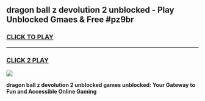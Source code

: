
## dragon ball z devolution 2 unblocked - Play Unblocked Gmaes & Free #pz9br
<h3>
<a href="https://news.freeplayer.one?title=dragon_ball_z_devolution_2_unblocked&ref=03M">CLICK TO PLAY</a></h3>
<hr>

<h3>
<a href="https://news.freeplayer.one?title=dragon_ball_z_devolution_2_unblocked&ref=03M">CLICK 2 PLAY</a>
  
</h3>

<a href="https://news.freeplayer.one?title=dragon_ball_z_devolution_2_unblocked&ref=03M"><img src="https://clearcache.store/games.png"></a>


**dragon ball z devolution 2 unblocked games unblocked: Your Gateway to Fun and Accessible Online Gaming**
